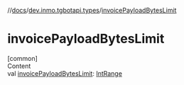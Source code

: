 //[docs](../../index.md)/[dev.inmo.tgbotapi.types](index.md)/[invoicePayloadBytesLimit](invoice-payload-bytes-limit.md)



# invoicePayloadBytesLimit  
[common]  
Content  
val [invoicePayloadBytesLimit](invoice-payload-bytes-limit.md): [IntRange](https://kotlinlang.org/api/latest/jvm/stdlib/kotlin.ranges/-int-range/index.html)  



